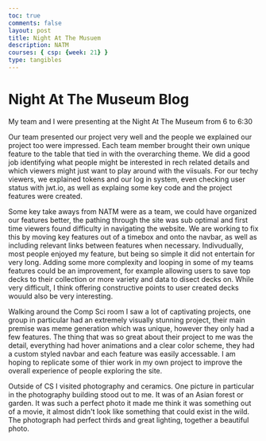 ```yaml
---
toc: true
comments: false
layout: post
title: Night At The Musuem
description: NATM
courses: { csp: {week: 21} }
type: tangibles
---
```

# Night At The Museum Blog
My team and I were presenting at the Night At The Museum from 6 to 6:30

Our team presented our project very well and the people we explained our project too were impressed. Each team member brought their own unique feature to the table that tied in with the overarching theme. We did a good job identifying what people might be interested in rech related details and which viewers might just want to play around with the viisuals. For our techy viewers, we explained tokens and our log in system, even checking user status with jwt.io, as well as explaing some key code and the project features were created.

Some key take aways from NATM were as a team, we could have organized our features better, the pathing through the site was sub optimal and first time viewers found difficulty in navigating the website. We are working to fix this by moving key features out of a timebox and onto the navbar, as well as including relevant links between features when necessary. Indivudually, most people enjoyed my feature, but being so simple it did not entertain for very long. Adding some more complexity and looping in some of my teams features could be an improvement, for example allowing users to save top decks to their collection or more variety and data to disect decks on. While very difficult, I think offering constructive points to user created decks wouuld also be very interesting.

Walking around the Comp Sci room I saw a lot of captivating projects, one group in particular had an extremely visually stunning project, their main premise was meme generation which was unique, however they only had a few features. The thing that was so great about their project to me was the detail, everything had hover animations and a clear color scheme, they had a custom styled navbar and each feature was easily accessable. I am hoping to replicate some of thier work in my own project to improve the overall experience of people exploring the site.

Outside of CS I visited photography and ceramics. One picture in particular in the photography building stood out to me. It was of an Asian forest or garden. It was such a perfect photo it made me think it was something out of a movie, it almost didn't look like something that could exist in the wild. The photograph had perfect thirds and great lighting, together a beautiful photo.